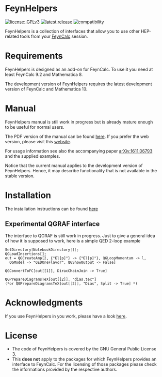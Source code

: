 # FeynHelpers

[![license: GPLv3](https://img.shields.io/badge/license-GPLv3-brightgreen.svg)](https://github.com/FeynCalc/feynhelpers/blob/master/LICENSE)
[![latest release](https://img.shields.io/github/release/FeynCalc/feynhelpers.svg)](https://github.com/FeynCalc/feynhelpers/releases)
![compatibility](https://img.shields.io/badge/Mathematica-8.x_9.x_10.x_11.x_12.x-brightgreen.svg)

FeynHelpers is a collection of interfaces that allow you to use other HEP-related tools from your [FeynCalc](http://www.feyncalc.org/) session.

# Requirements

FeynHelpers is designed as an add-on for FeynCalc. To use it you need at least FeynCalc 9.2 and Mathematica 8.

The development version of FeynHelpers requires the latest development version of FeynCalc and Mathematica 10.

# Manual

FeynHelpers manual is still work in progress but is already mature enough to be useful for normal users. 

The PDF version of the manual can be found [here](https://github.com/FeynCalc/feynhelpers-manual/releases/tag/dev-manual). If you prefer the web version, please visit this [website](https://feyncalc.github.io/referenceFeynHelpersDev).

For usage information see also the accompanying paper [arXiv:1611.06793](https://arxiv.org/abs/1611.06793) and the supplied examples.

Notice that the current manual applies to the development version of FeynHelpers. Hence, it may describe functionality that is not available in the stable version.

# Installation

The installation instructions can be found [here](https://feyncalc.github.io/FeynHelpersBookDev/Extra/Install.html)


## Experimental QGRAF interface

The interface to QGRAF is still work in progress. Just to 
give a general idea of how it is supposed to work, here is a simple QED 2-loop example

```
SetDirectory[NotebookDirectory[]];
QGLoadInsertions[];
out = QGCreateAmp[2, {"El[p]"} -> {"El[p]"}, QGLoopMomentum -> l, 
  QGModel -> "QEDOneFlavor", QGShowOutput -> False]
  
QGConvertToFC[out[[1]], DiracChainJoin -> True]  

QGPrepareDiagramsTeX[out[[2]], "dias.tex"]
(*or QGPrepareDiagramsTeX[out[[2]], "Dias", Split -> True] *)
```

# Acknowledgments

If you use FeynHelpers in you work, please have a look [here](https://feyncalc.github.io/FeynHelpersBookDev/Extra/Cite.html).

# License

* The code of FeynHelpers is covered by the GNU General Public License 3.
* This __does not__ apply to the packages for which FeynHelpers provides an interface to FeynCalc. For the licensing of those packages please check the informations provided by the respective authors.

